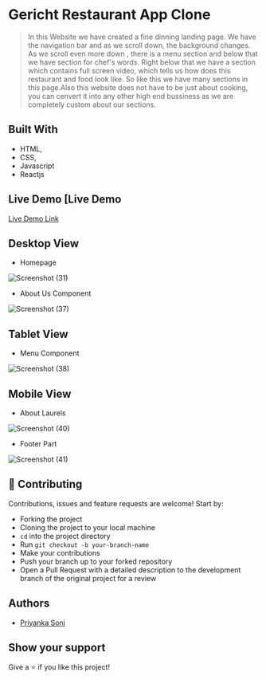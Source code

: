 # Gericht Restaurant App Clone
> In this Website we have created a fine dinning landing page. We have the navigation bar and as we scroll down, the background changes. As we scroll even more down , there is a menu section and below that we have section for chef's words. Right below that we have a section which contains full screen video, which tells us how does this restaurant and food look like. So like this we have many sections in this page.Also this website does not have to be just about cooking, you can cenvert it into any other high end bussiness as we are completely custom about our sections.

## Built With

- HTML,
- CSS,
- Javascript
- Reactjs

## Live Demo [Live Demo

[Live Demo Link](https://gericht-restro-app.netlify.app/)


## Desktop View
- Homepage

![Screenshot (31)](https://user-images.githubusercontent.com/101036458/212930402-27c84e31-a05b-44b2-b89b-25702186a362.png)
- About Us Component

![Screenshot (37)](https://user-images.githubusercontent.com/101036458/212930568-81e1c4bc-7f79-40ae-8b55-f0f0dcd9fa7c.png)


## Tablet View
- Menu Component

![Screenshot (38)](https://user-images.githubusercontent.com/101036458/212930635-ffbf2dc2-35e7-4f2d-87c8-2917c909e3b7.png)


## Mobile View
- About Laurels

 ![Screenshot (40)](https://user-images.githubusercontent.com/101036458/212930723-3318e0ea-60d1-4d2e-88f4-c0c382543b7c.png)
- Footer Part

![Screenshot (41)](https://user-images.githubusercontent.com/101036458/212930806-97f1d058-1a1c-4ddf-b1e4-9db818786aba.png)


## 🤝 Contributing

Contributions, issues and feature requests are welcome! Start by:

* Forking the project
* Cloning the project to your local machine
* `cd` into the project directory
* Run `git checkout -b your-branch-name`
* Make your contributions
* Push your branch up to your forked repository
* Open a Pull Request with a detailed description to the development branch of the original project for a review


## Authors
- [Priyanka Soni](https://github.com/pri65)



## Show your support

Give a ⭐ if you like this project!
